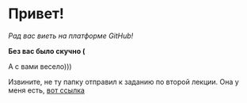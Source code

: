 # Привет!

*Рад вас виеть на платформе GitHub!*

__Без вас было скучно (__

А с вами весело)))

Извините, не ту папку отправил к заданию по второй лекции.
Она у меня есть, [вот ссылка](https://github.com/udav516/Git_TEST_2)